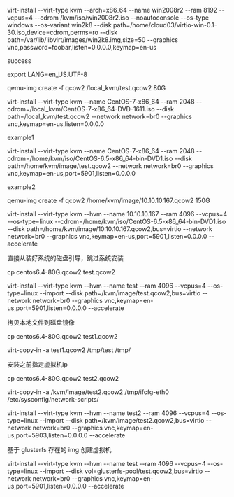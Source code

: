 virt-install --virt-type kvm  --arch=x86_64 --name win2008r2 --ram  8192 --vcpus=4
--cdrom  /kvm/iso/win2008r2.iso
--noautoconsole --os-type windows --os-variant win2k8 
--disk path=/home/cloud03/virtio-win-0.1-30.iso,device=cdrom,perms=ro 
--disk path=/var/lib/libvirt/images/win2k8.img,size=50 
--graphics vnc,password=foobar,listen=0.0.0.0,keymap=en-us



success

export LANG=en_US.UTF-8

qemu-img create -f qcow2  /local_kvm/test.qcow2  80G


virt-install --virt-type kvm --name CentOS-7-x86_64 --ram 2048 --cdrom=/local_kvm/CentOS-7-x86_64-DVD-1611.iso  --disk path=/local_kvm/test.qcow2  --network network=br0  --graphics vnc,keymap=en-us,listen=0.0.0.0


example1

virt-install --virt-type kvm --name CentOS-7-x86_64 --ram 2048 --cdrom=/home/kvm/iso/CentOS-6.5-x86_64-bin-DVD1.iso  --disk path=/home/kvm/image/test.qcow2  --network network=br0 --graphics vnc,keymap=en-us,port=5901,listen=0.0.0.0


example2

qemu-img create -f qcow2  /home/kvm/image/10.10.10.167.qcow2 150G

virt-install --virt-type kvm --hvm --name 10.10.10.167  --ram 4096 --vcpus=4 --os-type=linux  --cdrom=/home/kvm/iso/CentOS-6.5-x86_64-bin-DVD1.iso --disk path=/home/kvm/image/10.10.10.167.qcow2,bus=virtio --network network=br0 --graphics vnc,keymap=en-us,port=5901,listen=0.0.0.0  --accelerate

直接从装好系统的磁盘引导，跳过系统安装

 cp centos6.4-80G.qcow2  test.qcow2

 virt-install --virt-type kvm --hvm --name test --ram 4096 --vcpus=4 --os-type=linux   --import    --disk path=/kvm/image/test.qcow2,bus=virtio --network network=br0 --graphics vnc,keymap=en-us,port=5901,listen=0.0.0.0 --accelerate



拷贝本地文件到磁盘镜像

cp centos6.4-80G.qcow2  test1.qcow2

virt-copy-in  -a test1.qcow2    /tmp/test  /tmp/

安装之前指定虚拟机ip

cp centos6.4-80G.qcow2  test2.qcow2

virt-copy-in -a  /kvm/image/test2.qcow2 /tmp/ifcfg-eth0   /etc/sysconfig/network-scripts/

virt-install --virt-type kvm --hvm --name test2 --ram 4096 --vcpus=4 --os-type=linux --import --disk path=/kvm/image/test2.qcow2,bus=virtio --network network=br0 --graphics vnc,keymap=en-us,port=5903,listen=0.0.0.0 --accelerate



 
基于 glusterfs 存在的 img 创建虚拟机

virt-install --virt-type kvm --hvm --name test --ram 4096 --vcpus=4 --os-type=linux --import --disk vol=glusterfs-pool/test.qcow2,bus=virtio --network network=br0 --graphics vnc,keymap=en-us,port=5901,listen=0.0.0.0 --accelerate
